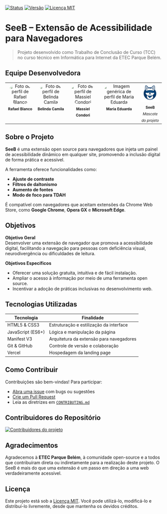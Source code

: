 [![Status](https://img.shields.io/badge/status-em%20desenvolvimento-yellow)](https://github.com/devrafcks/seeb-extension)
[![Versão](https://img.shields.io/badge/versão-1.0.0-blueviolet)](https://github.com/devrafcks/seeb-extension/releases)
[![Licença MIT](https://img.shields.io/badge/licença-MIT-green)](LICENSE)

# SeeB – Extensão de Acessibilidade para Navegadores

> Projeto desenvolvido como Trabalho de Conclusão de Curso (TCC) no curso técnico em Informática para Internet da ETEC Parque Belém.

## Equipe Desenvolvedora

<table>
  <tr>
    <td align="center" valign="top">
      <img src="https://github.com/devrafcks.png" width="100px" style="border-radius: 50%;" alt="Foto de perfil de Rafael Blanco" />
      <br />
      <sub><b>Rafael Blanco</b></sub>
    </td>
    <td align="center" valign="top">
      <img src="https://github.com/beh-cwmi.png" width="100px" style="border-radius: 50%;" alt="Foto de perfil de Belinda Camila" />
      <br />
      <sub><b>Belinda Camila</b></sub>
    </td>
    <td align="center" valign="top">
      <img src="https://github.com/Mahh-cq.png" width="100px" style="border-radius: 50%;" alt="Foto de perfil de Massiel Condori" />
      <br />
      <sub><b>Massiel Condori</b></sub>
    </td>
    <td align="center" valign="top">
      <img src="https://github.com/madumarques.png" width="100px" style="border-radius: 50%;" alt="Imagem genérica de perfil de Maria Eduarda" />
      <br />
      <sub><b>Maria Eduarda</b></sub>
    </td>
    <td align="center" valign="top">
      <img src="https://github.com/devrafcks/seeb-extension/blob/main/icons/icon-128.png?raw=true" width="100px" alt="Mascote do projeto SeeB" />
      <br />
      <sub><b>SeeB</b><br /><i>Mascote do projeto</i></sub>
    </td>
  </tr>
</table>


## Sobre o Projeto

**SeeB** é uma extensão open source para navegadores que injeta um painel de acessibilidade dinâmico em qualquer site, promovendo a inclusão digital de forma prática e acessível.  

A ferramenta oferece funcionalidades como:
- **Ajuste de contraste**
- **Filtros de daltonismo**
- **Aumento de fontes**
- **Modo de foco para TDAH**

É compatível com navegadores que aceitam extensões da Chrome Web Store, como **Google Chrome**, **Opera GX** e **Microsoft Edge**.

## Objetivos

**Objetivo Geral**  
Desenvolver uma extensão de navegador que promova a acessibilidade digital, facilitando a navegação para pessoas com deficiência visual, neurodivergência ou dificuldades de leitura.

**Objetivos Específicos**
- Oferecer uma solução gratuita, intuitiva e de fácil instalação.
- Ampliar o acesso à informação por meio de uma ferramenta open source.
- Incentivar a adoção de práticas inclusivas no desenvolvimento web.


## Tecnologias Utilizadas

| Tecnologia | Finalidade |
|------------|------------|
| HTML5 & CSS3 | Estruturação e estilização da interface |
| JavaScript (ES6+) | Lógica e manipulação da página |
| Manifest V3 | Arquitetura da extensão para navegadores |
| Git & GitHub | Controle de versão e colaboração |
| Vercel | Hospedagem da landing page |


## Como Contribuir

Contribuições são bem-vindas! Para participar:

- [Abra uma issue](https://github.com/devrafcks/seeb-extension/issues) com bugs ou sugestões
- [Crie um Pull Request](https://github.com/devrafcks/seeb-extension/pulls)
- Leia as diretrizes em [`CONTRIBUTING.md`](CONTRIBUTING.md)


## Contribuidores do Repositório

<a href="https://github.com/devrafcks/seeb-extension/graphs/contributors">
  <img src="https://contrib.rocks/image?repo=devrafcks/seeb-extension" alt="Contribuidores do projeto" />
</a>


## Agradecimentos

Agradecemos à **ETEC Parque Belém**, à comunidade open-source e a todos que contribuíram direta ou indiretamente para a realização deste projeto. O SeeB é mais do que uma extensão  é um passo em direção a uma web verdadeiramente acessível.



## Licença

Este projeto está sob a [Licença MIT](LICENSE). Você pode utilizá-lo, modificá-lo e distribuí-lo livremente, desde que mantenha os devidos créditos.
